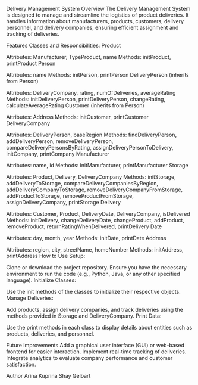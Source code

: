 Delivery Management System
Overview
The Delivery Management System is designed to manage and streamline the logistics of product deliveries. It handles information about manufacturers, products, customers, delivery personnel, and delivery companies, ensuring efficient assignment and tracking of deliveries.

Features
Classes and Responsibilities:
Product

Attributes: Manufacturer, TypeProduct, name
Methods: initProduct, printProduct
Person

Attributes: name
Methods: initPerson, printPerson
DeliveryPerson (inherits from Person)

Attributes: DeliveryCompany, rating, numOfDeliveries, averageRating
Methods: initDeliveryPerson, printDeliveryPerson, changeRating, calculateAverageRating
Customer (inherits from Person)

Attributes: Address
Methods: initCustomer, printCustomer
DeliveryCompany

Attributes: DeliveryPerson, baseRegion
Methods: findDeliveryPerson, addDeliveryPerson, removeDeliveryPerson, compareDeliveryPersonsByRating, assignDeliveryPersonToDelivery, initCompany, printCompany
Manufacturer

Attributes: name, id
Methods: initManufacturer, printManufacturer
Storage

Attributes: Product, Delivery, DeliveryCompany
Methods: initStorage, addDeliveryToStorage, compareDeliveryCompaniesByRegion, addDeliveryCompanyToStorage, removeDeliveryCompanyFromStorage, addProductToStorage, removeProductFromStorage, assignDeliveryCompany, printStorage
Delivery

Attributes: Customer, Product, DeliveryDate, DeliveryCompany, isDelivered
Methods: initDelivery, changeDeliveryDate, changeProduct, addProduct, removeProduct, returnRatingWhenDelivered, printDelivery
Date

Attributes: day, month, year
Methods: initDate, printDate
Address

Attributes: region, city, streetName, homeNumber
Methods: initAddress, printAddress
How to Use
Setup:

Clone or download the project repository.
Ensure you have the necessary environment to run the code (e.g., Python, Java, or any other specified language).
Initialize Classes:

Use the init methods of the classes to initialize their respective objects.
Manage Deliveries:

Add products, assign delivery companies, and track deliveries using the methods provided in Storage and DeliveryCompany.
Print Data:

Use the print methods in each class to display details about entities such as products, deliveries, and personnel.

Future Improvements
Add a graphical user interface (GUI) or web-based frontend for easier interaction.
Implement real-time tracking of deliveries.
Integrate analytics to evaluate company performance and customer satisfaction.

Author
Arina Kuprina
Shay Gelbart 



